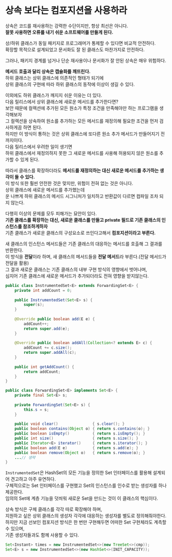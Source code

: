 상속 보다는 컴포지션을 사용하라
==================================
상속은 코드를 재사용하는 강력한 수단이지만, 항상 최선은 아니다.          
**잘못 사용하면 오류를 내기 쉬운 소프트웨어를 만들게 된다.**        

상/하위 클래스가 동일 패키지로 프로그래머가 통제할 수 있다면 비교적 안전하다.   
확장할 목적으로 설계되었고 문서화도 잘 된 클래스도 마찬가지로 안전하다.   

그러나, 패키지 경계를 넘거나 단순 재사용이나 문서화가 잘 안된 상속은 매우 위험하다.   
  
**메서드 호출과 달리 상속은 캡슐화를 깨뜨린다.**     
하위 클래스는 상위 클래스에 의존적인 형태가 되기에     
상위 클래스의 구현에 따라 하위 클래스의 동작에 이상이 생길 수 있다.     

이외에도 하위 클래스가 깨지지 쉬운 이유는 더 있다.    
다음 릴리스에서 상위 클래스에 새로운 메서드를 추가한다면?  
보안 때문에 컬렉션에 추가된 모든 원소가 특정 조건을 만족해야만 하는 프로그램을 생각해보자    
그 컬렉션을 상속하여 원소를 추가하는 모든 메서드를 재정의해 필요한 조건을 먼저 검사하게끔 하면 된다.    
하지만 이 방식이 통하는 것은 상위 클래스에 또다른 원소 추가 메서드가 만들어지기 전까지이다.     
다음 릴리스에서 우려한 일이 생기면   
하위 클래스에서 재정의하지 못한 그 새로운 메서드를 사용해 허용되지 않은 원소를 추가할 수 있게 된다.  
   
따라서 클래스를 확장하더라도 **메서드를 재정의하는 대신 새로운 메서드를 추가하는 생각이 들 수 있다.**   
이 방식 또한 훨씬 안전한 것은 맞지만, 위험이 전혀 없는 것은 아니다.   
상위 클래스에 새로운 메서드를 추가했는데   
운 나쁘게 하위 클래스의 메서드 시그니처가 일치하고 반환값이 다르면 컴파일 조차 되지 않는다.       
  
다행히 이상의 문제를 모두 피해가는 묘안이 있다.      
**기존 클래스를 확장하는 대신, 새로운 클래스를 만들고 private 필드로 기존 클래스의 인스턴스를 참조하게하자**       
기존 클래스가 새로운 클래스의 구성요소로 쓰인다고해서 **컴포지션이라고 부른다.**      
         
새 클래스의 인스턴스 메서드들은 기존 클래스의 대응하는 메서드를 호출해 그 결과를 반환한다.       
이 방식을 **전달**이라 하며, 새 클래스의 메서드들을 **전달 메서드**라 부른다.(전달 메서드가 전달을 활용)   
그 결과 새로운 클래스는 기존 클래스의 내부 구현 방식의 영향에서 벗어나며,  
심지어 기존 클래스에 새로운 메서드가 추가되더라도 전혀 영향을 받지않는다.     

```java
public class InstrumentedSet<E> extends ForwardingSet<E> {
    private int addCount = 0;
    
    public InstrumentedSet(Set<E> s) {
        super(s);
    }
    
    @Override public boolean add(E e) {
        addCount++;
        return super.add(e);
    }
    
    @Override public boolean addAll(Collection<? extends E> c) {
        addCount += c.size();
        return super.addAll(c);
    }
    
    public int getAddCount() {
        return addCount;
    }
}
```

```java
public class ForwardingSet<E> implements Set<E> {
    private final Set<E> s;
    
    private ForwardingSet(Set<E> s) {
        this.s = s;
    }
    
    public void clear()               { s.clear(); }
    public boolean contains(Object o) { return s.contains(o); }
    public boolean isEmpty()          { return s.isEmpty(); }
    public int size()                 { return s.size(); } 
    public Iterator<E> iterator()     { return s.iterator(); }
    public boolean add(E e)           { return s.add(e); }
    public boolean remove(Object o)   { return s.remove(o); }
    ...// 생략
}
```
`InstrumentedSet`은 HashSet의 모든 기능을 정의한 Set 인터페이스를 활용해 설계되어 견고하고 아주 유연하다.     
구체적으로는 Set 인터페이스를 구현했고 Set의 인스턴스를 인수로 받는 생성자를 하나 제공한다.   
임의의 Set에 계층 기능을 덧씌워 새로운 Set을 만드는 것이 이 클래스의 핵심이다.     
 
상속 방식은 구체 클래스를 각각 따로 확장해야 하며,      
지원하고 싶은 상위 클래스의 생성자 각각에 대응하는 생성자를 별도로 정의해줘야한다.       
하지만 지금 선보인 컴포지션 방식은 한 번만 구현해두면 어떠한 Set 구현체라도 계측할 수 있으며,   
기존 생성자들과도 함께 사용할 수 있다.   

```java
Set<Instant> times = new InstrumentedSet<>(new TreeSet<>(cmp));
Set<E> s = new InstrumentedSet<>(new HashSet<>(INIT_CAPACITY));
```











